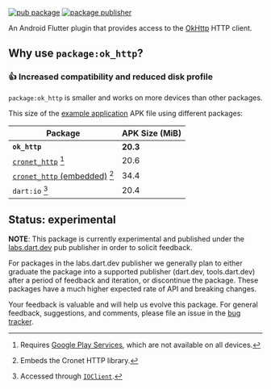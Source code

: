 [![pub package](https://img.shields.io/pub/v/cronet_http.svg)](https://pub.dev/packages/ok_http)
[![package publisher](https://img.shields.io/pub/publisher/ok_http.svg)](https://pub.dev/packages/ok_http/publisher)

An Android Flutter plugin that provides access to the
[OkHttp][] HTTP client.

## Why use `package:ok_http`?

### 👍 Increased compatibility and reduced disk profile

`package:ok_http` is smaller and works on more devices than other packages.

This size of the [example application]() APK file using different packages:

| Package | APK Size (MiB) |
|-|-|
| **`ok_http`** | **20.3**  |
| [`cronet_http`](https://pub.dev/packages/cronet_http) [^1] | 20.6 |
| [`cronet_http` (embedded)](https://pub.dev/packages/cronet_http#use-embedded-cronet) [^2] | 34.4 |
| `dart:io` [^3] | 20.4 |

[^1]: Requires [Google Play Services][], which are not available on all devices.
[^2]: Embeds the Cronet HTTP library.
[^3]: Accessed through [`IOClient`](https://pub.dev/documentation/http/latest/io_client/IOClient-class.html).

## Status: experimental

**NOTE**: This package is currently experimental and published under the
[labs.dart.dev](https://dart.dev/dart-team-packages) pub publisher in order to
solicit feedback.

For packages in the labs.dart.dev publisher we generally plan to either graduate
the package into a supported publisher (dart.dev, tools.dart.dev) after a period
of feedback and iteration, or discontinue the package. These packages have a
much higher expected rate of API and breaking changes.

Your feedback is valuable and will help us evolve this package. For general
feedback, suggestions, and comments, please file an issue in the
[bug tracker](https://github.com/dart-lang/http/issues).

[OkHttp]: https://square.github.io/okhttp/
[Google Play Services]: https://developers.google.com/android/guides/overview
